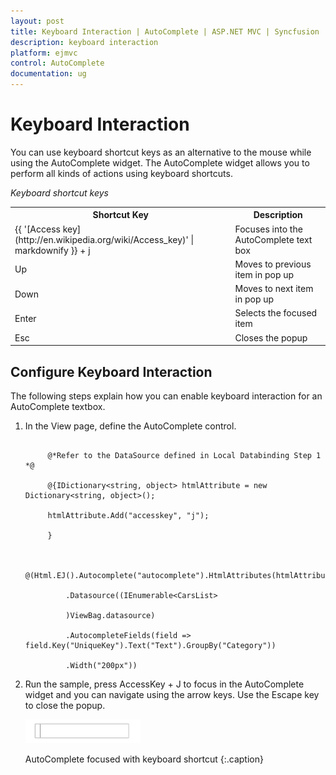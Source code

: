 ```yaml
---
layout: post
title: Keyboard Interaction | AutoComplete | ASP.NET MVC | Syncfusion
description: keyboard interaction
platform: ejmvc
control: AutoComplete
documentation: ug
---
```


# Keyboard Interaction

You can use keyboard shortcut keys as an alternative to the mouse while using the AutoComplete widget. The AutoComplete widget allows you to perform all kinds of actions using keyboard shortcuts.

_Keyboard shortcut keys_

<table>
<tr>
<th>
Shortcut Key</th><th>
Description</th></tr>
<tr>
<td>
{{ '[Access key](http://en.wikipedia.org/wiki/Access_key)' | markdownify }} + j	</td><td>
Focuses into the AutoComplete text box</td></tr>
<tr>
<td>
Up</td><td>
Moves to previous item in pop up</td></tr>
<tr>
<td>
Down</td><td>
Moves to next item in pop up</td></tr>
<tr>
<td>
Enter</td><td>
Selects the focused item</td></tr>
<tr>
<td>
Esc</td><td>
Closes the popup</td></tr>
</table>


## Configure Keyboard Interaction

The following steps explain how you can enable keyboard interaction for an AutoComplete textbox.



1. In the View page, define the AutoComplete control.


   ~~~ cshtml 

		@*Refer to the DataSource defined in Local Databinding Step 1 *@

		@{IDictionary<string, object> htmlAttribute = new Dictionary<string, object>();

		htmlAttribute.Add("accesskey", "j");

		}


		@(Html.EJ().Autocomplete("autocomplete").HtmlAttributes(htmlAttribute)

			.Datasource((IEnumerable<CarsList>

			)ViewBag.datasource)

			.AutocompleteFields(field => field.Key("UniqueKey").Text("Text").GroupBy("Category"))

			.Width("200px"))    

   ~~~
   

2. Run the sample, press AccessKey + J to focus in the AutoComplete widget and you can navigate using the arrow keys. Use the Escape key to close the popup.



   ![](Keyboard-Interaction_images/Keyboard-Interaction_img1.png)

	AutoComplete focused with keyboard shortcut
	{:.caption}

